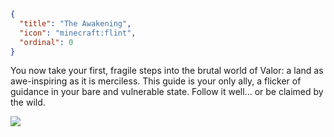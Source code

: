```json
{
  "title": "The Awakening",
  "icon": "minecraft:flint",
  "ordinal": 0
}
```

You now take your first, fragile steps into the brutal world of Valor: a land as awe-inspiring as it is merciless. This guide is your only ally, a flicker of guidance in your bare and vulnerable state. Follow it well... or be claimed by the wild.

![](valor_core:textures/miscellaneous/art_bottom.png)